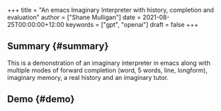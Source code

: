 +++
title = "An emacs Imaginary Interpreter with history, completion and evaluation"
author = ["Shane Mulligan"]
date = 2021-08-25T00:00:00+12:00
keywords = ["gpt", "openai"]
draft = false
+++

## Summary {#summary}

This is a demonstration of an imaginary
interpreter in emacs along with multiple modes
of forward completion (word, 5 words, line,
longform), imaginary memory, a real history
and an imaginary tutor.


## Demo {#demo}

<!-- Play on asciinema.com -->
<!-- <a title="asciinema recording" href="https://asciinema.org/a/6EKIiUqvOSKetO6Fz439xZitE" target="_blank"><img alt="asciinema recording" src="https://asciinema.org/a/6EKIiUqvOSKetO6Fz439xZitE.svg" /></a> -->
<!-- Play on the blog -->
<script src="https://asciinema.org/a/6EKIiUqvOSKetO6Fz439xZitE.js" id="asciicast-6EKIiUqvOSKetO6Fz439xZitE" async></script>